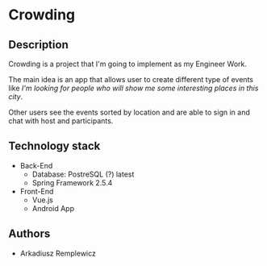﻿# Crowding

## Description

Crowding is a project that I'm going to implement as my Engineer Work.

The main idea is an app that allows user to create different type of events like *I'm looking for people who will show
me some interesting places in this city*.

Other users see the events sorted by location and are able to sign in and chat with host and participants.

## Technology stack

* Back-End
    - Database: PostreSQL (?) latest
    - Spring Framework 2.5.4
* Front-End
    - Vue.js
    - Android App

## Authors

- Arkadiusz Remplewicz
